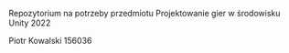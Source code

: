 Repozytorium na potrzeby przedmiotu Projektowanie gier w środowisku Unity 2022

Piotr Kowalski
156036
